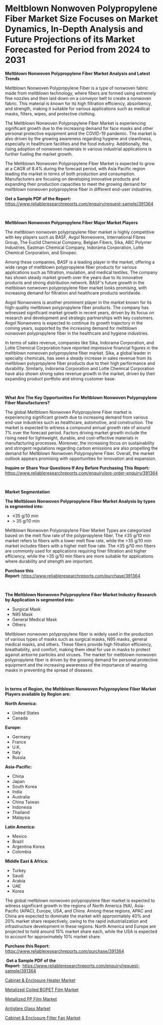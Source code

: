 <p><h1>Meltblown Nonwoven Polypropylene Fiber Market Size Focuses on Market Dynamics, In-Depth Analysis and Future Projections of its Market Forecasted for Period from 2024 to 2031</h1></p><p><strong>Meltblown Nonwoven Polypropylene Fiber Market Analysis and Latest Trends</strong></p>
<p><p>Meltblown Nonwoven Polypropylene Fiber is a type of nonwoven fabric made from meltblown technology, where fibers are formed using extremely fine nozzles and then laid down on a conveyor belt to create a nonwoven fabric. This material is known for its high filtration efficiency, absorbency, and strength, making it suitable for various applications such as medical masks, filters, wipes, and protective clothing.</p><p>The Meltblown Nonwoven Polypropylene Fiber Market is experiencing significant growth due to the increasing demand for face masks and other personal protective equipment amid the COVID-19 pandemic. The market is also driven by the growing awareness regarding hygiene and cleanliness, especially in healthcare facilities and the food industry. Additionally, the rising adoption of nonwoven materials in various industrial applications is further fueling the market growth.</p><p>The Meltblown Nonwoven Polypropylene Fiber Market is expected to grow at a CAGR of 8.4% during the forecast period, with Asia Pacific region leading the market in terms of both production and consumption. Manufacturers are focusing on developing innovative products and expanding their production capacities to meet the growing demand for meltblown nonwoven polypropylene fiber in different end-user industries.</p></p>
<p><strong>Get a Sample PDF of the Report:&nbsp;</strong> <a href="https://www.reliableresearchreports.com/enquiry/request-sample/391364">https://www.reliableresearchreports.com/enquiry/request-sample/391364</a></p>
<p>&nbsp;</p>
<p><strong>Meltblown Nonwoven Polypropylene Fiber Major Market Players</strong></p>
<p><p>The meltblown nonwoven polypropylene fiber market is highly competitive with key players such as BASF, Avgol Nonwovens, International Fibres Group, The Euclid Chemical Company, Belgian Fibers, Sika, ABC Polymer Industries, Eastman Chemical Company, Indorama Corporation, Lotte Chemical Corporation, and Sinopec. </p><p>Among these companies, BASF is a leading player in the market, offering a wide range of meltblown polypropylene fiber products for various applications such as filtration, insulation, and medical textiles. The company has shown steady market growth over the years due to its innovative products and strong distribution network. BASF's future growth in the meltblown nonwoven polypropylene fiber market looks promising, with increasing demand for filtration and healthcare products worldwide.</p><p>Avgol Nonwovens is another prominent player in the market known for its high-quality meltblown polypropylene fiber products. The company has witnessed significant market growth in recent years, driven by its focus on research and development and strategic partnerships with key customers. Avgol Nonwovens is expected to continue its growth trajectory in the coming years, supported by the increasing demand for meltblown nonwoven polypropylene fiber in the healthcare and hygiene industries.</p><p>In terms of sales revenue, companies like Sika, Indorama Corporation, and Lotte Chemical Corporation have reported impressive financial figures in the meltblown nonwoven polypropylene fiber market. Sika, a global leader in specialty chemicals, has seen a steady increase in sales revenue from its meltblown polypropylene fiber products due to their high performance and durability. Similarly, Indorama Corporation and Lotte Chemical Corporation have also shown strong sales revenue growth in the market, driven by their expanding product portfolio and strong customer base.</p></p>
<p>&nbsp;</p>
<p><strong>What Are The Key Opportunities For Meltblown Nonwoven Polypropylene Fiber Manufacturers?</strong></p>
<p><p>The global Meltblown Nonwoven Polypropylene Fiber market is experiencing significant growth due to increasing demand from various end-use industries such as healthcare, automotive, and construction. The market is expected to witness a compound annual growth rate of around 7% over the forecast period. Factors driving market growth include the rising need for lightweight, durable, and cost-effective materials in manufacturing processes. Moreover, the increasing focus on sustainability and stringent regulations regarding carbon emissions are also propelling the demand for Meltblown Nonwoven Polypropylene Fiber. Overall, the market outlook appears promising with opportunities for innovation and expansion.</p></p>
<p><strong>Inquire or Share Your Questions If Any Before Purchasing This Report:</strong> <a href="https://www.reliableresearchreports.com/enquiry/pre-order-enquiry/391364">https://www.reliableresearchreports.com/enquiry/pre-order-enquiry/391364</a></p>
<p>&nbsp;</p>
<p><strong>Market Segmentation</strong></p>
<p><strong>The Meltblown Nonwoven Polypropylene Fiber Market Analysis by types is segmented into:</strong></p>
<p><ul><li>≤35 g/10 min</li><li>> 35 g/10 min</li></ul></p>
<p><p>Meltblown Nonwoven Polypropylene Fiber Market Types are categorized based on the melt flow rate of the polypropylene fiber. The ≤35 g/10 min market refers to fibers with a lower melt flow rate, while the >35 g/10 min market includes fibers with a higher melt flow rate. The ≤35 g/10 min fibers are commonly used for applications requiring finer filtration and higher efficiency, while the >35 g/10 min fibers are more suitable for applications where durability and strength are important.</p></p>
<p><strong>Purchase this Report:&nbsp;</strong><a href="https://www.reliableresearchreports.com/purchase/391364">https://www.reliableresearchreports.com/purchase/391364</a></p>
<p>&nbsp;</p>
<p><strong>The Meltblown Nonwoven Polypropylene Fiber Market Industry Research by Application is segmented into:</strong></p>
<p><ul><li>Surgical Mask</li><li>N95 Mask</li><li>General Medical Mask</li><li>Others</li></ul></p>
<p><p>Meltblown nonwoven polypropylene fiber is widely used in the production of various types of masks such as surgical masks, N95 masks, general medical masks, and others. These fibers provide high filtration efficiency, breathability, and comfort, making them ideal for use in masks to protect against airborne particles and viruses. The market for meltblown nonwoven polypropylene fiber is driven by the growing demand for personal protective equipment and the increasing awareness of the importance of wearing masks in preventing the spread of diseases.</p></p>
<p>&nbsp;</p>
<p><strong>In terms of Region, the Meltblown Nonwoven Polypropylene Fiber Market Players available by Region are:</strong></p>
<p>
    <p> <strong> North America: </strong>
        <ul>
            <li>United States</li>
            <li>Canada</li>
        </ul>
        </p> 
    <p> <strong> Europe: </strong>
        <ul>
            <li>Germany</li>
            <li>France</li>
            <li>U.K.</li>
            <li>Italy</li>
            <li>Russia</li>
        </ul>
        </p> 
    <p> <strong> Asia-Pacific: </strong>
        <ul>
            <li>China</li>
            <li>Japan</li>
            <li>South Korea</li>
            <li>India</li>
            <li>Australia</li>
            <li>China Taiwan</li>
            <li>Indonesia</li>
            <li>Thailand</li>
            <li>Malaysia</li>
        </ul>
        </p> 
    <p> <strong> Latin America: </strong>
        <ul>
            <li>Mexico</li>
            <li>Brazil</li>
            <li>Argentina Korea</li>
            <li>Colombia</li>
        </ul>
        </p> 
    <p> <strong> Middle East & Africa: </strong>
        <ul>
            <li>Turkey</li>
            <li>Saudi</li>
            <li>Arabia</li>
            <li>UAE</li>
            <li>Korea</li>
        </ul>
    </p>
    </p>
<p><p>The global meltblown nonwoven polypropylene fiber market is expected to witness significant growth in the regions of North America (NA), Asia-Pacific (APAC), Europe, USA, and China. Among these regions, APAC and China are expected to dominate the market with approximately 40% and 20% market share respectively, owing to the rapid industrialization and infrastructure development in these regions. North America and Europe are projected to hold around 15% market share each, while the USA is expected to account for approximately 10% market share.</p></p>
<p><strong>Purchase this Report: </strong><a href="https://www.reliableresearchreports.com/purchase/391364">https://www.reliableresearchreports.com/purchase/391364</a></p>
<p>&nbsp;<strong>Get a Sample PDF of the Report:&nbsp;&nbsp;</strong><a href="https://www.reliableresearchreports.com/enquiry/request-sample/391364">https://www.reliableresearchreports.com/enquiry/request-sample/391364</a></p>
<p><strong></strong></p>
<p><p><a href="https://woozy-pyroraptor-a1f.notion.site/Cabinet-Enclosure-Heater-Market-Research-Report-Unlocks-Analysis-on-the-Market-Financial-Status-M-fdc787932ce142f0b0485abffa60968a">Cabinet & Enclosure Heater Market</a></p><p><a href="https://github.com/peachesmcdowel1/Market-Research-Report-List-1/blob/main/metalized-coiled-bopet-film-market.md">Metalized Coiled BOPET Film Market</a></p><p><a href="https://github.com/redneck06/Market-Research-Report-List-2/blob/main/metallized-pp-film-market.md">Metallized PP Film Market</a></p><p><a href="https://view.publitas.com/reportprime-1/antiglare-glass-market-research-report-forecasted-for-period-from-2024-2031-by-market-type-market-application-and-region/">Antiglare Glass Market</a></p><p><a href="https://rainy-horn-d69.notion.site/Cabinet-Enclosure-Filter-Fan-Market-Provides-a-Comprehensive-Analysis-Including-a-Macro-Overview-o-5e45833a152f40edbb951eb6213436b1">Cabinet & Enclosure Filter Fan Market</a></p></p>